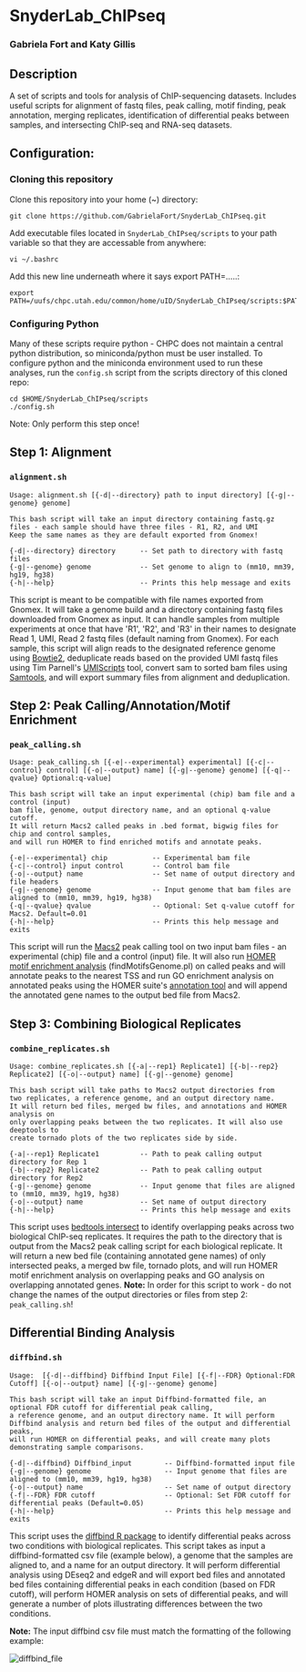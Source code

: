 # SnyderLab_ChIPseq
### Gabriela Fort and Katy Gillis

## Description
A set of scripts and tools for analysis of ChIP-sequencing datasets. Includes useful scripts for alignment
of fastq files, peak calling, motif finding, peak annotation, merging replicates, identification of differential 
peaks between samples, and intersecting ChIP-seq and RNA-seq datasets.

## Configuration:
### Cloning this repository
Clone this repository into your home (~) directory:
```
git clone https://github.com/GabrielaFort/SnyderLab_ChIPseq.git
```

Add executable files located in ```SnyderLab_ChIPseq/scripts``` to your path variable so that they are accessable from anywhere:
```
vi ~/.bashrc
```
Add this new line underneath where it says export PATH=.....:
```
export PATH=/uufs/chpc.utah.edu/common/home/uID/SnyderLab_ChIPseq/scripts:$PATH
```

### Configuring Python
Many of these scripts require python - CHPC does not maintain a central python distribution, so miniconda/python must be user installed.
To configure python and the miniconda environment used to run these analyses, run the ```config.sh``` script from the scripts directory of this cloned repo:
```
cd $HOME/SnyderLab_ChIPseq/scripts
./config.sh
```
Note: Only perform this step once!

## Step 1: Alignment 
### ```alignment.sh```
```
Usage: alignment.sh [{-d|--directory} path to input directory] [{-g|--genome} genome]

This bash script will take an input directory containing fastq.gz files - each sample should have three files - R1, R2, and UMI
Keep the same names as they are default exported from Gnomex!

{-d|--directory} directory      -- Set path to directory with fastq files
{-g|--genome} genome            -- Set genome to align to (mm10, mm39, hg19, hg38)
{-h|--help}                     -- Prints this help message and exits
```
This script is meant to be compatible with file names exported from Gnomex. It will take a genome build and a directory containing 
fastq files downloaded from Gnomex as input. It can handle samples from multiple experiments at once that have 'R1', 'R2', and 'R3'
in their names to designate Read 1, UMI, Read 2 fastq files (default naming from Gnomex). For each sample, this script will align
reads to the designated reference genome using [Bowtie2](https://bowtie-bio.sourceforge.net/bowtie2/manual.shtml), deduplicate reads 
based on the provided UMI fastq files using Tim Parnell's [UMIScripts](https://github.com/HuntsmanCancerInstitute/UMIScripts/tree/master)
tool, convert sam to sorted bam files using [Samtools](http://www.htslib.org/), and will export summary files from alignment and 
deduplication.

## Step 2: Peak Calling/Annotation/Motif Enrichment
### ```peak_calling.sh```
```
Usage: peak_calling.sh [{-e|--experimental} experimental] [{-c|--control} control] [{-o|--output} name] [{-g|--genome} genome] [{-q|--qvalue} Optional:q-value]

This bash script will take an input experimental (chip) bam file and a control (input)
bam file, genome, output directory name, and an optional q-value cutoff. 
It will return Macs2 called peaks in .bed format, bigwig files for chip and control samples,
and will run HOMER to find enriched motifs and annotate peaks.

{-e|--experimental} chip           -- Experimental bam file
{-c|--control} input control       -- Control bam file
{-o|--output} name                 -- Set name of output directory and file headers
{-g|--genome} genome               -- Input genome that bam files are aligned to (mm10, mm39, hg19, hg38)
{-q|--qvalue} qvalue               -- Optional: Set q-value cutoff for Macs2. Default=0.01
{-h|--help}                        -- Prints this help message and exits
```
This script will run the [Macs2](https://pypi.org/project/MACS2/) peak calling tool on two input bam files - an experimental (chip) file and a control (input) file. It will also run [HOMER motif enrichment analysis](http://homer.ucsd.edu/homer/motif/) (findMotifsGenome.pl) on called peaks and will annotate peaks to the nearest TSS and run GO enrichment analysis on annotated peaks using the HOMER suite's [annotation tool](http://homer.ucsd.edu/homer/ngs/annotation.html) and will append the annotated gene names to the output bed file from Macs2.

## Step 3: Combining Biological Replicates
### ```combine_replicates.sh```
```
Usage: combine_replicates.sh [{-a|--rep1} Replicate1] [{-b|--rep2} Replicate2] [{-o|--output} name] [{-g|--genome} genome]

This bash script will take paths to Macs2 output directories from
two replicates, a reference genome, and an output directory name.
It will return bed files, merged bw files, and annotations and HOMER analysis on
only overlapping peaks between the two replicates. It will also use deeptools to
create tornado plots of the two replicates side by side.

{-a|--rep1} Replicate1          -- Path to peak calling output directory for Rep 1
{-b|--rep2} Replicate2          -- Path to peak calling output directory for Rep2
{-g|--genome} genome            -- Input genome that files are aligned to (mm10, mm39, hg19, hg38)
{-o|--output} name              -- Set name of output directory
{-h|--help}                     -- Prints this help message and exits
```
This script uses [bedtools intersect](https://bedtools.readthedocs.io/en/latest/content/tools/intersect.html) to identify overlapping peaks across two biological ChIP-seq replicates. It requires the path to the directory that is output from the Macs2 peak calling script for each biological replicate. It will return a new bed file (containing annotated gene names) of only intersected peaks, a merged bw file, tornado plots, and will run HOMER motif enrichment analysis on overlapping peaks and GO analysis on overlapping annotated genes.
**Note:** In order for this script to work - do not change the names of the output directories or files from step 2: ```peak_calling.sh```!  

## Differential Binding Analysis
### ```diffbind.sh```
```
Usage:  [{-d|--diffbind} Diffbind Input File] [{-f|--FDR} Optional:FDR Cutoff] [{-o|--output} name] [{-g|--genome} genome]

This bash script will take an input Diffbind-formatted file, an optional FDR cutoff for differential peak calling,
a reference genome, and an output directory name. It will perform Diffbind analysis and return bed files of the output and differential peaks,
will run HOMER on differential peaks, and will create many plots demonstrating sample comparisons.

{-d|--diffbind} Diffbind_input        -- Diffbind-formatted input file
{-g|--genome} genome                  -- Input genome that files are aligned to (mm10, mm39, hg19, hg38)
{-o|--output} name                    -- Set name of output directory
{-f|--FDR} FDR cutoff                 -- Optional: Set FDR cutoff for differential peaks (Default=0.05)
{-h|--help}                           -- Prints this help message and exits
```
This script uses the [diffbind R package](https://bioconductor.org/packages/release/bioc/vignettes/DiffBind/inst/doc/DiffBind.pdf) to identify differential peaks across two conditions with biological replicates. This script takes as input a diffbind-formatted csv file (example below), a genome that the samples are aligned to, and a name for an output directory. It will perform differential analysis using DEseq2 and edgeR and will export bed files and annotated bed files containing differential peaks in each condition (based on FDR cutoff), will perform HOMER analysis on sets of differential peaks, and will generate a number of plots illustrating differences between the two conditions.

**Note:** The input diffbind csv file must match the formatting of the following example:

![diffbind_file](https://github.com/GabrielaFort/SnyderLab_ChIPseq/tree/main/images/diffbind_file.png)

